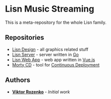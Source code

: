 # Lisn Music Streaming

This is a meta-repository for the whole Lisn family.



## Repositories

- [Lisn Design] - all graphics related stuff
- [Lisn Server] - server written in [Go]
- [Lisn Web App] - web app written in [Vue.js]
- [Morty CD] - tool for [Continuous Deployment]

[Lisn Design]: https://github.com/sharpvik/lisn-design
[Lisn Server]: https://github.com/sharpvik/lisn-server
[Lisn Web App]: https://github.com/sharpvik/lisn-web-app
[Morty CD]: https://github.com/sharpvik/morty-cd

[Go]: https://golang.org
[Vue.js]: https://vuejs.org
[Continuous Deployment]: https://en.wikipedia.org/wiki/Continuous_deployment



## Authors

- **[Viktor Rozenko]** - *Initial work*

[Viktor Rozenko]: https://github.com/sharpvik
